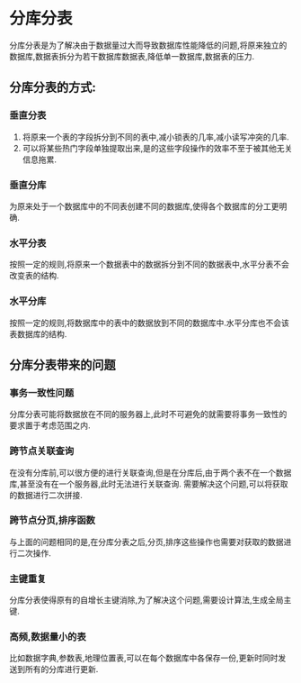 # 分库分表
分库分表是为了解决由于数据量过大而导致数据库性能降低的问题,将原来独立的数据库,数据表拆分为若干数据库数据表,降低单一数据库,数据表的压力.  
## 分库分表的方式:
### 垂直分表
1. 将原来一个表的字段拆分到不同的表中,减小锁表的几率,减小读写冲突的几率.
2. 可以将某些热门字段单独提取出来,是的这些字段操作的效率不至于被其他无关信息拖累.  
### 垂直分库
为原来处于一个数据库中的不同表创建不同的数据库,使得各个数据库的分工更明确.  
### 水平分表
按照一定的规则,将原来一个数据表中的数据拆分到不同的数据表中,水平分表不会改变表的结构.  
### 水平分库
按照一定的规则,将数据库中的表中的数据放到不同的数据库中.水平分库也不会该表数据库的结构.  
## 分库分表带来的问题
### 事务一致性问题
分库分表可能将数据放在不同的服务器上,此时不可避免的就需要将事务一致性的要求置于考虑范围之内.
### 跨节点关联查询
在没有分库前,可以很方便的进行关联查询,但是在分库后,由于两个表不在一个数据库,甚至没有在一个服务器,此时无法进行关联查询.
需要解决这个问题,可以将获取的数据进行二次拼接.
### 跨节点分页,排序函数
与上面的问题相同的是,在分库分表之后,分页,排序这些操作也需要对获取的数据进行二次操作.  
### 主键重复
分库分表使得原有的自增长主键消除,为了解决这个问题,需要设计算法,生成全局主键.
### 高频,数据量小的表
比如数据字典,参数表,地理位置表,可以在每个数据库中各保存一份,更新时同时发送到所有的分库进行更新.  
